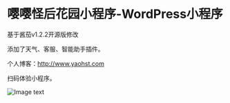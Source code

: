 # 嘤嘤怪后花园小程序-WordPress小程序
基于酱茄v1.2.2开源版修改

添加了天气、客服、智能助手插件。

个人博客：http://www.yaohst.com

扫码体验小程序。

![Image text](https://github.com/e5sub/yyghhy/blob/master/weixin.jpg)
